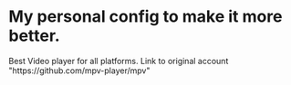 <h1>My personal config to make it more better.</h1> 
Best Video player for all platforms.
Link to original account "https://github.com/mpv-player/mpv"
